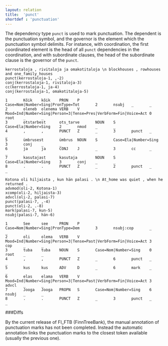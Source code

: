 ```yaml
---
layout: relation
title:  'punct'
shortdef : 'punctuation'
---
```


The dependency type `punct` is used to mark punctuation. The dependent is the punctuation symbol, and the governor is the element which the punctuation symbol delimits. For instance, with coordination, the first coordinated element is the head of all `punct` dependencies in the coordination, and with subordinate clauses, the head of the subordinate clause is the governor of the `punct`.

<!-- fname:punct_coord.pdf -->
~~~ sdparse
kerrostaloja , rivitaloja ja omakotitaloja \n blockhouses , rowhouses and one_family_houses
punct(kerrostaloja-1, ,-2)
conj(kerrostaloja-1, rivitaloja-3)
cc(kerrostaloja-1, ja-4)
conj(kerrostaloja-1, omakotitaloja-5)
~~~

~~~ conllu
1       Kõik    kõik    PRON    P       Case=Nom|Number=Sing|PronType=Tot       2       nsubj   _       _
2       oleneb  olenema VERB    V       Mood=Ind|Number=Sing|Person=3|Tense=Pres|VerbForm=Fin|Voice=Act 0       root    _       _
3       otstarbest      ots_tarve       NOUN    S       Case=Ela|Number=Sing    2       nmod    _       _
4       ,       ,       PUNCT   Z       _       3       punct   _       _
5       ümbrusest       ümbrus  NOUN    S       Case=Ela|Number=Sing    3       conj    _       _
6       ja      ja      CONJ    J       _       3       cc      _       _
7       kasutajast      kasutaja        NOUN    S       Case=Ela|Number=Sing    3       conj    _       _
8       .       .       PUNCT   Z       _       2       punct   _       _
~~~

<!-- TODO: HUNGARIAN -->

<!-- fname:punct_subord.pdf -->
~~~ sdparse
Kotona oli hiljaista , kun hän palasi . \n At_home was quiet , when he returned .
advmod(oli-2, Kotona-1)
xcomp(oli-2, hiljaista-3)
advcl(oli-2, palasi-7)
punct(palasi-7, ,-4)
punct(oli-2, .-8)
mark(palasi-7, kun-5)
nsubj(palasi-7, hän-6)
~~~

~~~ conllu
1       See     see     PRON    P       Case=Nom|Number=Sing|PronType=Dem       3       nsubj:cop       _       _
2       oli     olema   VERB    V       Mood=Ind|Number=Sing|Person=3|Tense=Past|VerbForm=Fin|Voice=Act 3       cop     _       _
3       tuba    tuba    NOUN    S       Case=Nom|Number=Sing    0       root    _       _
4       ,       ,       PUNCT   Z       _       6       punct   _       _
5       kus     kus     ADV     D       _       6       mark    _       _
6       elas    elama   VERB    V       Mood=Ind|Number=Sing|Person=3|Tense=Past|VerbForm=Fin|Voice=Act 3       advcl   _       _
7       Jooga   Jooga   PROPN   S       Case=Nom|Number=Sing    6       nsubj   _       _
8       .       .       PUNCT   Z       _       3       punct   _       _
~~~

<!-- TODO: HUNGARIAN -->

###Diffs

By the current release of FI_FTB (FinnTreeBank), the manual annotation of
punctuation marks has not been completed. Instead the automatic
annotation links the punctuation marks to the closest token
available (usually the previous one).
<!-- Interlanguage links updated Út zář 29 20:23:43 CEST 2020 -->
